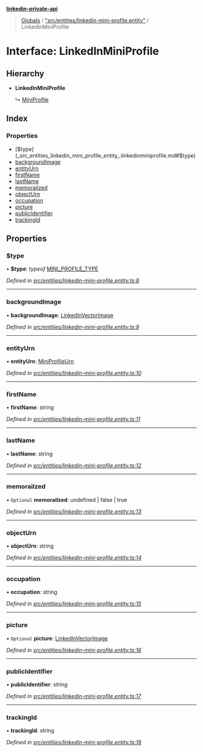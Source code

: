 **[linkedin-private-api](../README.md)**

> [Globals](../globals.md) / ["src/entities/linkedin-mini-profile.entity"](../modules/_src_entities_linkedin_mini_profile_entity_.md) / LinkedInMiniProfile

# Interface: LinkedInMiniProfile

## Hierarchy

* **LinkedInMiniProfile**

  ↳ [MiniProfile](_src_entities_mini_profile_entity_.miniprofile.md)

## Index

### Properties

* [$type](_src_entities_linkedin_mini_profile_entity_.linkedinminiprofile.md#$type)
* [backgroundImage](_src_entities_linkedin_mini_profile_entity_.linkedinminiprofile.md#backgroundimage)
* [entityUrn](_src_entities_linkedin_mini_profile_entity_.linkedinminiprofile.md#entityurn)
* [firstName](_src_entities_linkedin_mini_profile_entity_.linkedinminiprofile.md#firstname)
* [lastName](_src_entities_linkedin_mini_profile_entity_.linkedinminiprofile.md#lastname)
* [memorailzed](_src_entities_linkedin_mini_profile_entity_.linkedinminiprofile.md#memorailzed)
* [objectUrn](_src_entities_linkedin_mini_profile_entity_.linkedinminiprofile.md#objecturn)
* [occupation](_src_entities_linkedin_mini_profile_entity_.linkedinminiprofile.md#occupation)
* [picture](_src_entities_linkedin_mini_profile_entity_.linkedinminiprofile.md#picture)
* [publicIdentifier](_src_entities_linkedin_mini_profile_entity_.linkedinminiprofile.md#publicidentifier)
* [trackingId](_src_entities_linkedin_mini_profile_entity_.linkedinminiprofile.md#trackingid)

## Properties

### $type

•  **$type**: *typeof* [MINI\_PROFILE\_TYPE](../modules/_src_entities_linkedin_mini_profile_entity_.md#mini_profile_type)

*Defined in [src/entities/linkedin-mini-profile.entity.ts:8](https://github.com/stpoa/linkedin-private-api/blob/2f83b91/src/entities/linkedin-mini-profile.entity.ts#L8)*

___

### backgroundImage

•  **backgroundImage**: [LinkedInVectorImage](_src_entities_linkedin_vector_image_entity_.linkedinvectorimage.md)

*Defined in [src/entities/linkedin-mini-profile.entity.ts:9](https://github.com/stpoa/linkedin-private-api/blob/2f83b91/src/entities/linkedin-mini-profile.entity.ts#L9)*

___

### entityUrn

•  **entityUrn**: [MiniProfileUrn](../modules/_src_entities_linkedin_mini_profile_entity_.md#miniprofileurn)

*Defined in [src/entities/linkedin-mini-profile.entity.ts:10](https://github.com/stpoa/linkedin-private-api/blob/2f83b91/src/entities/linkedin-mini-profile.entity.ts#L10)*

___

### firstName

•  **firstName**: string

*Defined in [src/entities/linkedin-mini-profile.entity.ts:11](https://github.com/stpoa/linkedin-private-api/blob/2f83b91/src/entities/linkedin-mini-profile.entity.ts#L11)*

___

### lastName

•  **lastName**: string

*Defined in [src/entities/linkedin-mini-profile.entity.ts:12](https://github.com/stpoa/linkedin-private-api/blob/2f83b91/src/entities/linkedin-mini-profile.entity.ts#L12)*

___

### memorailzed

• `Optional` **memorailzed**: undefined \| false \| true

*Defined in [src/entities/linkedin-mini-profile.entity.ts:13](https://github.com/stpoa/linkedin-private-api/blob/2f83b91/src/entities/linkedin-mini-profile.entity.ts#L13)*

___

### objectUrn

•  **objectUrn**: string

*Defined in [src/entities/linkedin-mini-profile.entity.ts:14](https://github.com/stpoa/linkedin-private-api/blob/2f83b91/src/entities/linkedin-mini-profile.entity.ts#L14)*

___

### occupation

•  **occupation**: string

*Defined in [src/entities/linkedin-mini-profile.entity.ts:15](https://github.com/stpoa/linkedin-private-api/blob/2f83b91/src/entities/linkedin-mini-profile.entity.ts#L15)*

___

### picture

• `Optional` **picture**: [LinkedInVectorImage](_src_entities_linkedin_vector_image_entity_.linkedinvectorimage.md)

*Defined in [src/entities/linkedin-mini-profile.entity.ts:16](https://github.com/stpoa/linkedin-private-api/blob/2f83b91/src/entities/linkedin-mini-profile.entity.ts#L16)*

___

### publicIdentifier

•  **publicIdentifier**: string

*Defined in [src/entities/linkedin-mini-profile.entity.ts:17](https://github.com/stpoa/linkedin-private-api/blob/2f83b91/src/entities/linkedin-mini-profile.entity.ts#L17)*

___

### trackingId

•  **trackingId**: string

*Defined in [src/entities/linkedin-mini-profile.entity.ts:18](https://github.com/stpoa/linkedin-private-api/blob/2f83b91/src/entities/linkedin-mini-profile.entity.ts#L18)*
